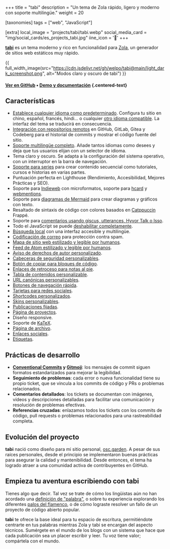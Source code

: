 +++
title = "tabi"
description = "Un tema de Zola rápido, ligero y moderno con soporte multilingüe."
weight = 20

[taxonomies]
tags = ["web", "JavaScript"]

[extra]
local_image = "projects/tabi/tabi.webp"
social_media_card = "img/social_cards/es_projects_tabi.jpg"
iine_icon = '🌱'
+++

[**tabi**](https://github.com/welpo/tabi) es un tema moderno y rico en funcionalidad para [Zola](https://www.getzola.org/), un generador de sitios web estáticos muy rápido.

{{ full_width_image(src="https://cdn.jsdelivr.net/gh/welpo/tabi@main/light_dark_screenshot.png", alt="Modos claro y oscuro de tabi") }}

#### [Ver en GitHub](https://github.com/welpo/tabi) • [Demo y documentación](https://welpo.github.io/tabi/es/) {.centered-text}

## Características

- [Establece cualquier idioma como predeterminado](https://welpo.github.io/tabi/es/blog/faq-languages/#como-establezco-el-idioma-predeterminado-de-mi-sitio). Configura tu sitio en chino, español, francés, hindi… o cualquier [otro idioma compatible](https://welpo.github.io/tabi/es/blog/faq-languages/#que-idiomas-admite-tabi). La interfaz del tema se traducirá en consecuencia.
- [Integración con repositorios remotos](https://welpo.github.io/tabi/es/blog/mastering-tabi-settings/#integracion-con-repositorios-git) en GitHub, GitLab, Gitea y Codeberg para el historial de commits y mostrar el código fuente del sitio.
- [Soporte multilingüe completo](https://welpo.github.io/tabi/es/blog/faq-languages/#como-gestiona-tabi-el-soporte-multilingue). Añade tantos idiomas como desees y deja que tus usuarios elijan con un selector de idioma.
- Tema claro y oscuro. Se adapta a la configuración del sistema operativo, con un interruptor en la barra de navegación.
- [Soporte para series](https://welpo.github.io/tabi/es/blog/series/) para crear contenido secuencial como tutoriales, cursos e historias en varias partes.
- Puntuación perfecta en Lighthouse (Rendimiento, Accesibilidad, Mejores Prácticas y SEO).
- Soporte para [Indieweb](https://indieweb.org/) con microformatos, soporte para [hcard](https://welpo.github.io/tabi/es/blog/mastering-tabi-settings/#h-card-representativa) y [webmentions](https://welpo.github.io/tabi/blog/mastering-tabi-settings/#webmentions).
- Soporte para [diagramas de Mermaid](https://welpo.github.io/tabi/es/blog/shortcodes/#diagramas-de-mermaid) para crear diagramas y gráficos con texto.
- Resaltado de sintaxis de código con colores basados en [Catppuccin](https://github.com/catppuccin/catppuccin) Frappé.
- Soporte para [comentarios usando giscus, utterances, Hyvor Talk o Isso](https://welpo.github.io/tabi/es/blog/comments/).
- Todo el JavaScript se puede [deshabilitar completamente](https://welpo.github.io/tabi/es/blog/javascript/).
- [Búsqueda local](https://welpo.github.io/tabi/es/blog/mastering-tabi-settings/#busqueda) con una interfaz accesible y multilingüe.
- [Codificación de correo](https://welpo.github.io/tabi/es/blog/mastering-tabi-settings/#correo-electronico-codificado) para protección contra spam.
- [Mapa de sitio web estilizado y legible por humanos](https://welpo.github.io/tabi/sitemap.xml).
- [Feed de Atom estilizado y legible por humanos](https://welpo.github.io/tabi/es/atom.xml).
- [Aviso de derechos de autor personalizado](https://welpo.github.io/tabi/es/blog/mastering-tabi-settings/#copyright).
- [Cabeceras de seguridad personalizables](https://welpo.github.io/tabi/es/blog/security/).
- [Botón de copiar para bloques de código](https://welpo.github.io/tabi/es/blog/mastering-tabi-settings/#boton-de-copiar-en-bloques-de-codigo).
- [Enlaces de retroceso para notas al pie](https://welpo.github.io/tabi/es/blog/mastering-tabi-settings/#enlaces-de-retorno-en-notas-al-pie).
- [Tabla de contenidos personalizable](https://welpo.github.io/tabi/es/blog/toc/).
- [URL canónicas personalizables](https://welpo.github.io/tabi/es/blog/mastering-tabi-settings/#url-canonica).
- [Botones de navegación rápida](https://welpo.github.io/tabi/es/blog/mastering-tabi-settings/#botones-de-navegacion-rapida).
- [Tarjetas para redes sociales](https://welpo.github.io/tabi/es/blog/mastering-tabi-settings/#tarjetas-para-redes-sociales).
- [Shortcodes personalizados](https://welpo.github.io/tabi/es/blog/shortcodes/).
- [Skins personalizables](https://welpo.github.io/tabi/es/blog/customise-tabi/).
- [Publicaciones fijadas](https://welpo.github.io/tabi/es/blog/mastering-tabi-settings/#fijar-publicaciones).
- [Página de proyectos](https://welpo.github.io/tabi/es/projects/).
- Diseño responsive.
- Soporte de [KaTeX](https://katex.org/).
- [Página de archivo](https://welpo.github.io/tabi/es/archive/).
- [Enlaces sociales](https://welpo.github.io/tabi/es/blog/mastering-tabi-settings/#iconos-de-redes-sociales).
- [Etiquetas](https://welpo.github.io/tabi/es/blog/mastering-tabi-settings/#etiquetas).

## Prácticas de desarrollo

- **[Conventional Commits](https://www.conventionalcommits.org) y [Gitmoji](https://gitmoji.dev/)**: los mensajes de commit siguen formatos estandarizados para mejorar la legibilidad.
- **Seguimiento de problemas**: cada error o nueva funcionalidad tiene su propio ticket, que se vincula a los commits de código y PRs o problemas relacionados.
- **Comentarios detallados**: los tickets se documentan con imágenes, vídeos y descripciones detalladas para facilitar una comunicación y resolución de problemas efectivas.
- **Referencias cruzadas**: enlazamos todos los tickets con los commits de código, pull requests o problemas relacionados para una rastreabilidad completa.

## Evolución del proyecto

**tabi** nació como diseño para mi sitio personal, [osc.garden](https://osc.garden/es/). A pesar de sus raíces personales, desde el principio se implementaron buenas prácticas para asegurar la calidad y mantenibilidad. Desde entonces, el tema ha logrado atraer a una comunidad activa de contribuyentes en GitHub.

## Empieza tu aventura escribiendo con tabi

Tienes algo que decir. Tal vez se trate de cómo los lingüistas aún no han acordado una [definición de "palabra"](https://es.wikipedia.org/wiki/Palabra), o sobre tu experiencia explorando los diferentes [palos del flamenco](https://es.wikipedia.org/wiki/Flamenco#Palos), o de cómo lograste resolver un fallo de un proyecto de código abierto popular.

**tabi** te ofrece la base ideal para tu espacio de escritura, permitiéndote centrarte en tus palabras mientras Zola y tabi se encargan del aspecto técnicos. Sumérgete en el mundo de los blogs con un sistema que hace que cada publicación sea un placer escribir y leer. Tu voz tiene valor; compártela con el mundo.
